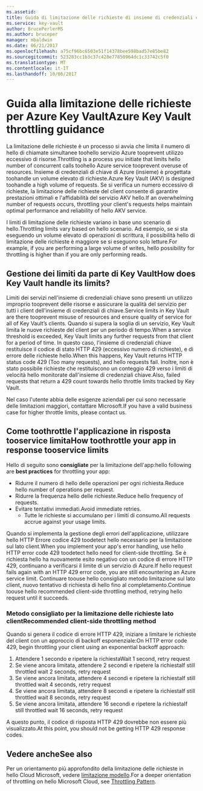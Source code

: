 ```yaml
---
ms.assetid: 
title: Guida di limitazione delle richieste di insieme di credenziali chiave aaaAzure | Documenti Microsoft
ms.service: key-vault
author: BrucePerlerMS
ms.author: bruceper
manager: mbaldwin
ms.date: 06/21/2017
ms.openlocfilehash: a75cf96bc6503e51f14378bee598bad57e85be82
ms.sourcegitcommit: 523283cc1b3c37c428e77850964dc1c33742c5f0
ms.translationtype: MT
ms.contentlocale: it-IT
ms.lasthandoff: 10/06/2017
---
```

# <a name="azure-key-vault-throttling-guidance"></a><span data-ttu-id="c0ecf-102">Guida alla limitazione delle richieste per Azure Key Vault</span><span class="sxs-lookup"><span data-stu-id="c0ecf-102">Azure Key Vault throttling guidance</span></span>

<span data-ttu-id="c0ecf-103">La limitazione delle richieste è un processo si avvia che limita il numero di hello di chiamate simultanee toohello servizio Azure tooprevent utilizzo eccessivo di risorse.</span><span class="sxs-lookup"><span data-stu-id="c0ecf-103">Throttling is a process you initiate that limits hello number of concurrent calls toohello Azure service tooprevent overuse of resources.</span></span> <span data-ttu-id="c0ecf-104">Insieme di credenziali di chiave di Azure (insieme) è progettata toohandle un volume elevato di richieste.</span><span class="sxs-lookup"><span data-stu-id="c0ecf-104">Azure Key Vault (AKV) is designed toohandle a high volume of requests.</span></span> <span data-ttu-id="c0ecf-105">Se si verifica un numero eccessivo di richieste, la limitazione delle richieste del client consente di garantire prestazioni ottimali e l'affidabilità del servizio AKV hello.</span><span class="sxs-lookup"><span data-stu-id="c0ecf-105">If an overwhelming number of requests occurs, throttling your client's requests helps maintain optimal performance and reliability of hello AKV service.</span></span>

<span data-ttu-id="c0ecf-106">I limiti di limitazione delle richieste variano in base uno scenario di hello.</span><span class="sxs-lookup"><span data-stu-id="c0ecf-106">Throttling limits vary based on hello scenario.</span></span> <span data-ttu-id="c0ecf-107">Ad esempio, se si sta eseguendo un volume elevato di operazioni di scrittura, il possibilità hello di limitazione delle richieste è maggiore se si eseguono solo letture.</span><span class="sxs-lookup"><span data-stu-id="c0ecf-107">For example, if you are performing a large volume of writes, hello possibility for throttling is higher than if you are only performing reads.</span></span>

## <a name="how-does-key-vault-handle-its-limits"></a><span data-ttu-id="c0ecf-108">Gestione dei limiti da parte di Key Vault</span><span class="sxs-lookup"><span data-stu-id="c0ecf-108">How does Key Vault handle its limits?</span></span>

<span data-ttu-id="c0ecf-109">Limiti dei servizi nell'insieme di credenziali chiave sono presenti un utilizzo improprio tooprevent delle risorse e assicurare la qualità del servizio per tutti i client dell'insieme di credenziali di chiave.</span><span class="sxs-lookup"><span data-stu-id="c0ecf-109">Service limits in Key Vault are there tooprevent misuse of resources and ensure quality of service for all of Key Vault’s clients.</span></span> <span data-ttu-id="c0ecf-110">Quando si supera la soglia di un servizio, Key Vault limita le nuove richieste del client per un periodo di tempo.</span><span class="sxs-lookup"><span data-stu-id="c0ecf-110">When a service threshold is exceeded, Key Vault limits any further requests from that client for a period of time.</span></span> <span data-ttu-id="c0ecf-111">In questo caso, l'insieme di credenziali chiave restituisce il codice di stato HTTP 429 (eccessivo numero di richieste), e di errore delle richieste hello.</span><span class="sxs-lookup"><span data-stu-id="c0ecf-111">When this happens, Key Vault returns HTTP status code 429 (Too many requests), and hello requests fail.</span></span> <span data-ttu-id="c0ecf-112">Inoltre, non è stato possibile richieste che restituiscono un conteggio 429 verso i limiti di velocità hello monitorate dall'insieme di credenziali chiave.</span><span class="sxs-lookup"><span data-stu-id="c0ecf-112">Also, failed requests that return a 429 count towards hello throttle limits tracked by Key Vault.</span></span> 

<span data-ttu-id="c0ecf-113">Nel caso l'utente abbia delle esigenze aziendali per cui sono necessarie delle limitazioni maggiori, contattare Microsoft.</span><span class="sxs-lookup"><span data-stu-id="c0ecf-113">If you have a valid business case for higher throttle limits, please contact us.</span></span>


## <a name="how-toothrottle-your-app-in-response-tooservice-limits"></a><span data-ttu-id="c0ecf-114">Come toothrottle l'applicazione in risposta tooservice limita</span><span class="sxs-lookup"><span data-stu-id="c0ecf-114">How toothrottle your app in response tooservice limits</span></span>

<span data-ttu-id="c0ecf-115">Hello di seguito sono **consigliate** per la limitazione dell'app:</span><span class="sxs-lookup"><span data-stu-id="c0ecf-115">hello following are **best practices** for throttling your app:</span></span>
- <span data-ttu-id="c0ecf-116">Ridurre il numero di hello delle operazioni per ogni richiesta.</span><span class="sxs-lookup"><span data-stu-id="c0ecf-116">Reduce hello number of operations per request.</span></span>
- <span data-ttu-id="c0ecf-117">Ridurre la frequenza hello delle richieste.</span><span class="sxs-lookup"><span data-stu-id="c0ecf-117">Reduce hello frequency of requests.</span></span>
- <span data-ttu-id="c0ecf-118">Evitare tentativi immediati.</span><span class="sxs-lookup"><span data-stu-id="c0ecf-118">Avoid immediate retries.</span></span> 
    - <span data-ttu-id="c0ecf-119">Tutte le richieste si accumulano per i limiti di consumo.</span><span class="sxs-lookup"><span data-stu-id="c0ecf-119">All requests accrue against your usage limits.</span></span>

<span data-ttu-id="c0ecf-120">Quando si implementa la gestione degli errori dell'applicazione, utilizzare hello HTTP Errore codice 429 toodetect hello necessario per la limitazione sul lato client.</span><span class="sxs-lookup"><span data-stu-id="c0ecf-120">When you implement your app's error handling, use hello HTTP error code 429 toodetect hello need for client-side throttling.</span></span> <span data-ttu-id="c0ecf-121">Se è richiesta hello ha nuovamente esito negativo con un codice di errore HTTP 429, continuano a verificarsi il limite di un servizio di Azure.</span><span class="sxs-lookup"><span data-stu-id="c0ecf-121">If hello request fails again with an HTTP 429 error code, you are still encountering an Azure service limit.</span></span> <span data-ttu-id="c0ecf-122">Continuare toouse hello consigliato metodo limitazione sul lato client, nuovo tentativo di richiesta di hello fino al completamento.</span><span class="sxs-lookup"><span data-stu-id="c0ecf-122">Continue toouse hello recommended client-side throttling method, retrying hello request until it succeeds.</span></span>

### <a name="recommended-client-side-throttling-method"></a><span data-ttu-id="c0ecf-123">Metodo consigliato per la limitazione delle richieste lato client</span><span class="sxs-lookup"><span data-stu-id="c0ecf-123">Recommended client-side throttling method</span></span>

<span data-ttu-id="c0ecf-124">Quando si genera il codice di errore HTTP 429, iniziare a limitare le richieste del client con un approccio di backoff esponenziale:</span><span class="sxs-lookup"><span data-stu-id="c0ecf-124">On HTTP error code 429, begin throttling your client using an exponential backoff approach:</span></span>

1. <span data-ttu-id="c0ecf-125">Attendere 1 secondo e ripetere la richiesta</span><span class="sxs-lookup"><span data-stu-id="c0ecf-125">Wait 1 second, retry request</span></span>
2. <span data-ttu-id="c0ecf-126">Se viene ancora limitata, attendere 2 secondi e ripetere la richiesta</span><span class="sxs-lookup"><span data-stu-id="c0ecf-126">If still throttled wait 2 seconds, retry request</span></span>
3. <span data-ttu-id="c0ecf-127">Se viene ancora limitata, attendere 4 secondi e ripetere la richiesta</span><span class="sxs-lookup"><span data-stu-id="c0ecf-127">If still throttled wait 4 seconds, retry request</span></span>
4. <span data-ttu-id="c0ecf-128">Se viene ancora limitata, attendere 8 secondi e ripetere la richiesta</span><span class="sxs-lookup"><span data-stu-id="c0ecf-128">If still throttled wait 8 seconds, retry request</span></span>
5. <span data-ttu-id="c0ecf-129">Se viene ancora limitata, attendere 16 secondi e ripetere la richiesta</span><span class="sxs-lookup"><span data-stu-id="c0ecf-129">If still throttled wait 16 seconds, retry request</span></span>

<span data-ttu-id="c0ecf-130">A questo punto, il codice di risposta HTTP 429 dovrebbe non essere più visualizzato.</span><span class="sxs-lookup"><span data-stu-id="c0ecf-130">At this point, you should not be getting HTTP 429 response codes.</span></span>

## <a name="see-also"></a><span data-ttu-id="c0ecf-131">Vedere anche</span><span class="sxs-lookup"><span data-stu-id="c0ecf-131">See also</span></span>

<span data-ttu-id="c0ecf-132">Per un orientamento più approfondito della limitazione delle richieste in hello Cloud Microsoft, vedere [limitazione modello](https://docs.microsoft.com/azure/architecture/patterns/throttling).</span><span class="sxs-lookup"><span data-stu-id="c0ecf-132">For a deeper orientation of throttling on hello Microsoft Cloud, see [Throttling Pattern](https://docs.microsoft.com/azure/architecture/patterns/throttling).</span></span>

